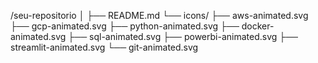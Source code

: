 /seu-repositorio
│
├── README.md
└── icons/
    ├── aws-animated.svg
    ├── gcp-animated.svg
    ├── python-animated.svg
    ├── docker-animated.svg
    ├── sql-animated.svg
    ├── powerbi-animated.svg
    ├── streamlit-animated.svg
    └── git-animated.svg
